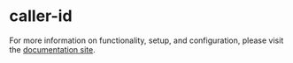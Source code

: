 # caller-id

For more information on functionality, setup, and configuration, please visit the [documentation site](https://flex-project-template-docs-2618-dev.twil.io/Feature%20Library/overview).
